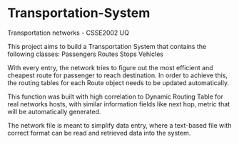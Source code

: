 # Transportation-System
Transportation networks - CSSE2002 UQ

This project aims to build a Transportation System that contains the following classes:
Passengers
Routes
Stops
Vehicles

With every entry, the network tries to figure out the most efficient and cheapest route for passenger to reach destination. 
In order to achieve this, the routing tables for each Route object needs to be updated automatically. 

This function was built with high correlation to Dynamic Routing Table for real networks hosts, with similar information fields like
next hop, metric that will be automatically generated. 

The network file is meant to simplify data entry, where a text-based file with correct format can be read and retrieved data into the system.
